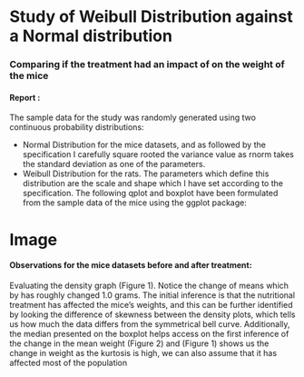 # Study of Weibull Distribution against a Normal distribution

### Comparing if the treatment had an impact of on the weight of the mice 

#### Report :


The sample data for the study was randomly generated using two continuous probability distributions:
* Normal Distribution for the mice datasets, and as followed by the specification I carefully square 
rooted the variance value as rnorm takes the standard deviation as one of the parameters.
* Weibull Distribution for the rats. The parameters which define this distribution are the scale and 
shape which I have set according to the specification.
The following qplot and boxplot have been formulated from the sample data of the mice using the ggplot 
package:

# Image

#### Observations for the mice datasets before and after treatment:

Evaluating the density graph (Figure 1). Notice the change of means which by has roughly changed 1.0 
grams. The initial inference is that the nutritional treatment has affected the mice’s weights, and this can 
be further identified by looking the difference of skewness between the density plots, which tells us how 
much the data differs from the symmetrical bell curve. Additionally, the median presented on the boxplot
helps access on the first inference of the change in the mean weight (Figure 2) and (Figure 1) shows us 
the change in weight as the kurtosis is high, we can also assume that it has affected most of the 
population
